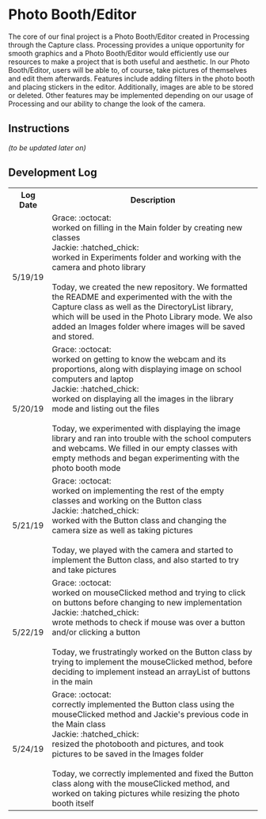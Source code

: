 # Photo Booth/Editor

The core of our final project is a Photo Booth/Editor created in Processing through the Capture class. Processing provides a unique opportunity for smooth graphics and a Photo Booth/Editor would efficiently use our resources to make a project that is both useful and aesthetic. In our Photo Booth/Editor, users will be able to, of course, take pictures of themselves and edit them afterwards. Features include adding filters in the photo booth and placing stickers in the editor. Additionally, images are able to be stored or deleted. Other features may be implemented depending on our usage of Processing and our ability to change the look of the camera.

## Instructions

<i>(to be updated later on)</i>

## Development Log
<table>
  <th>Log Date</th>
  <th>Description</th>
  <tr>
    <td>5/19/19</td>
    <td>
    Grace: :octocat:
    <br>worked on filling in the Main folder by creating new classes
    <br>
    Jackie: :hatched_chick:
    <br>worked in Experiments folder and working with the camera and photo library
    <br><br>
    Today, we created the new repository. We formatted the README and experimented with the with the Capture class as well as the DirectoryList library, which will be used in the Photo Library mode. We also added an Images folder where images will be saved and stored. </td>
  </tr>
  <tr>
    <td>5/20/19</td>
    <td>
    Grace: :octocat:
    <br>worked on getting to know the webcam and its proportions, along with displaying image on school computers and laptop
    <br>
    Jackie: :hatched_chick:
    <br>worked on displaying all the images in the library mode and listing out the files
    <br><br>
    Today, we experimented with displaying the image library and ran
into trouble with the school computers and webcams. We filled in our
empty classes with empty methods and began experimenting with the photo
booth mode</td>
  </tr>
  <tr>
    <td>5/21/19</td>
    <td>
    Grace: :octocat:
    <br>worked on implementing the rest of the empty classes and working on the Button class
    <br>
    Jackie: :hatched_chick:
    <br>worked with the Button class and changing the camera size as well as taking pictures
    <br><br>
    Today, we played with the camera and started to implement the
Button class, and also started to try and take pictures</td>
  </tr>
  <tr>
    <td>5/22/19</td>
    <td>
    Grace: :octocat:
    <br>worked on mouseClicked method and trying to click on buttons before changing to new implementation
    <br>
    Jackie: :hatched_chick:
    <br>wrote methods to check if mouse was over a button and/or clicking a button
    <br><br>
    Today, we frustratingly worked on the Button class by trying to
implement the mouseClicked method, before deciding to implement instead
an arrayList of buttons in the main</td>
  </tr>
  <tr>
    <td>5/24/19</td>
    <td>
    Grace: :octocat:
    <br>correctly implemented the Button class using the mouseClicked method and Jackie's previous code in the Main class
    <br>
    Jackie: :hatched_chick:
    <br>resized the photobooth and pictures, and took pictures to be saved in the Images folder
    <br><br>
    Today, we correctly implemented and fixed the Button class along
with the mouseClicked method, and worked on taking pictures while
resizing the photo booth itself</td>
  </tr>
